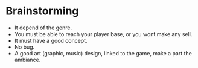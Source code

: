 # Brainstorming
- It depend of the genre.
- You must be able to reach your player base, or you wont make any sell.
- It must have a good concept.
- No bug.
- A good art (graphic, music) design, linked to the game, make a part the ambiance.